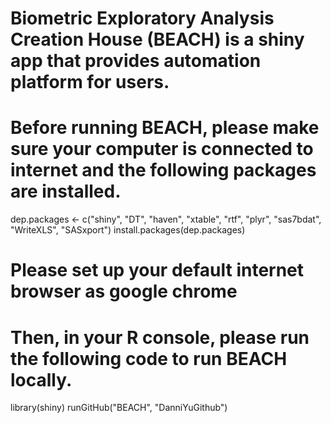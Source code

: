 # Biometric Exploratory Analysis Creation House (BEACH) is a shiny app that provides automation platform for users.

# Before running BEACH, please make sure your computer is connected to internet and the following packages are installed.

dep.packages <- c("shiny", "DT", "haven", "xtable", "rtf", "plyr", "sas7bdat", "WriteXLS", "SASxport") install.packages(dep.packages)

# Please set up your default internet browser as google chrome
# Then, in your R console, please run the following code to run BEACH locally.

library(shiny) runGitHub("BEACH", "DanniYuGithub")

